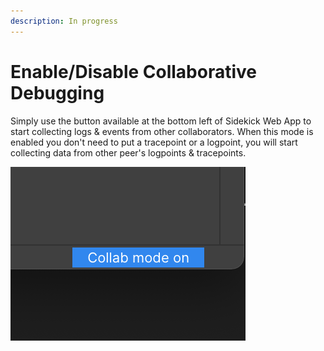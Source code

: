 ```yaml
---
description: In progress
---
```


# Enable/Disable Collaborative Debugging

Simply use the button available at the bottom left of Sidekick Web App to start collecting logs & events from other collaborators. When this mode is enabled you don't need to put a tracepoint or a logpoint, you will start collecting data from other peer's logpoints & tracepoints.


![](../../../.gitbook/assets/collab.png)

